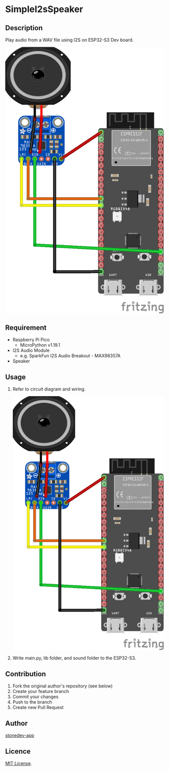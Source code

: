 # SimpleI2sSpeaker

## Description  
Play audio from a WAV file using I2S on ESP32-S3 Dev board.  

![ESP32-S3](https://github.com/Temtel/SimpleI2sSpeaker/blob/main/CircuitDiagram/esp32-s3_max98357a_bb.png)  
## Requirement  
- Raspberry Pi Pico  
    - MicroPython v1.19.1
- I2S Audio Module  
    - e.g. SparkFun I2S Audio Breakout - MAX98357A  
- Speaker
## Usage  
1. Refer to circuit diagram and wiring.  

    ![circuit diagram](https://github.com/Temtel/SimpleI2sSpeaker/blob/main/CircuitDiagram/esp32-s3_max98357a_bb.png)  

2. Write main.py, lib folder, and sound folder to the ESP32-S3.  
## Contribution  
1. Fork the original author's repository (see below)
2. Create your feature branch  
3. Commit your changes  
4. Push to the branch  
5. Create new Pull Request  
## Author  
[stonedev-app](https://github.com/stonedev-app)
## Licence  
[MIT License](https://en.wikipedia.org/wiki/MIT_License).
